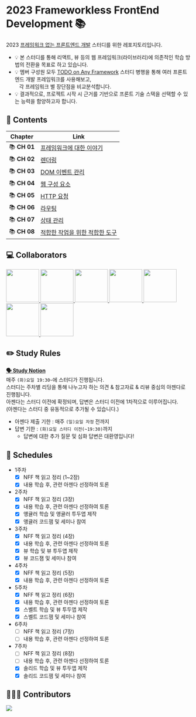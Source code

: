 # 2023 Frameworkless FrontEnd Development 📚
2023 [프레임워크 없는 프론트엔드 개발](http://www.yes24.com/Product/Goods/96639825) 스터디를 위한 레포지토리입니다.    
- 💡 본 스터디를 통해 리액트, 뷰 등의 웹 프레임워크(라이브러리)에 의존적인 학습 방법의 전환을 목표로 하고 있습니다.    
- 💡 멤버 구성원 모두 [TODO on Any Framework](https://github.com/gdsc-ssu/todo-on-any-front-framework/blob/main/README.md) 스터디 병행을 통해 여러 프론트엔드 개발 프레임워크를 사용해보고,    
  &nbsp;&nbsp; 각 프레임워크 별 장단점을 비교분석합니다.   
- 💡 결과적으로, 프로젝트 시작 시 근거를 기반으로 프론트 기술 스택을 선택할 수 있는 능력을 함양하고자 합니다.   

## 📝 Contents
|**Chapter**|**Link**|
|:---:|---|
|📚 **CH 01**|[프레임워크에 대한 이야기](https://github.com/gdsc-ssu/2023-FE-with-no-framework/tree/main/01.%20%ED%94%84%EB%A0%88%EC%9E%84%EC%9B%8C%ED%81%AC%EC%97%90%20%EB%8C%80%ED%95%9C%20%EC%9D%B4%EC%95%BC%EA%B8%B0)|
|📚 **CH 02**|[렌더링](https://github.com/gdsc-ssu/2023-FE-with-no-framework/tree/main/02.%20%EB%A0%8C%EB%8D%94%EB%A7%81)|
|📚 **CH 03**|[DOM 이벤트 관리](https://github.com/gdsc-ssu/2023-FE-with-no-framework/tree/main/03.%20DOM%20%EC%9D%B4%EB%B2%A4%ED%8A%B8%20%EA%B4%80%EB%A6%AC)|
|📚 **CH 04**|[웹 구성 요소](https://github.com/gdsc-ssu/2023-FE-with-no-framework/tree/main/04.%20%EC%9B%B9%20%EA%B5%AC%EC%84%B1%20%EC%9A%94%EC%86%8C)|
|📚 **CH 05**|[HTTP 요청](https://github.com/gdsc-ssu/2023-FE-with-no-framework/tree/main/05.%20HTTP%20%EC%9A%94%EC%B2%AD)|
|📚 **CH 06**|[라우팅](https://github.com/gdsc-ssu/2023-FE-with-no-framework/tree/main/06.%20%EB%9D%BC%EC%9A%B0%ED%8C%85)|
|📚 **CH 07**|[상태 관리](https://github.com/gdsc-ssu/2023-FE-with-no-framework/tree/main/07.%20%EC%83%81%ED%83%9C%20%EA%B4%80%EB%A6%AC)|
|📚 **CH 08**|[적합한 작업을 위한 적합한 도구](https://github.com/gdsc-ssu/2023-FE-with-no-framework/tree/main/08.%20%EC%A0%81%ED%95%A9%ED%95%9C%20%EC%9E%91%EC%97%85%EC%9D%84%20%EC%9C%84%ED%95%9C%20%EC%A0%81%ED%95%A9%ED%95%9C%20%EB%8F%84%EA%B5%AC)|

## 💻 Collaborators
<p>
<a href="https://github.com/aube-dev">
    <img src="https://github.com/aube-dev.png" width="90">
</a>
<a href="https://github.com/ballsona">
    <img src="https://github.com/ballsona.png" width="90">
</a>
<a href="https://github.com/seohyun319">
    <img src="https://github.com/seohyun319.png" width="90">
</a>
<a href="https://github.com/itjustbong">
    <img src="https://github.com/itjustbong.png" width="90">
</a>
<a href="https://github.com/yoo-jimin127">
    <img src="https://github.com/yoo-jimin127.png" width="90">
</a>
<a href="https://github.com/kanghyun98">
    <img src="https://github.com/kanghyun98.png" width="90">
</a>
<a href="https://github.com/hjch0211">
    <img src="https://github.com/hjch0211.png" width="90">
</a>
</p>

## ✏️ Study Rules
**[🗣️ Study Notion](https://www.notion.so/NFF-Reading-FF-ToDo-CodeJam-4af6d1d93d844eac92d52f38185fdf0f)**   
매주 `(화)요일 19:30~`에 스터디가 진행됩니다.    
스터디는 주차별 리딩을 통해 나누고자 하는 의견 & 참고자료 & 리뷰 중심의 아젠다로 진행됩니다.   
아젠다는 스터디 이전에 확정되며, 답변은 스터디 이전에 1차적으로 이루어집니다.   
(아젠다는 스터디 중 유동적으로 추가될 수 있습니다.)
- 아젠다 제출 기한 : 매주 `(일)요일 자정` 전까지
- 답변 기한 : `(화)요일 스터디 이전(~19:30)`까지
    - 답변에 대한 추가 질문 및 심화 답변은 대환영입니다!    

## 📆 Schedules
- 1주차
  - [x] NFF 책 읽고 정리 (1~2장)
  - [x] 내용 학습 후, 관련 아젠다 선정하여 토론
- 2주차
  - [x] NFF 책 읽고 정리 (3장)
  - [x] 내용 학습 후, 관련 아젠다 선정하여 토론
  - [x] 앵귤러 학습 및 앵귤러 투두앱 제작
  - [x] 앵귤러 코드잼 및 세미나 참여
- 3주차
  - [x] NFF 책 읽고 정리 (4장)
  - [x] 내용 학습 후, 관련 아젠다 선정하여 토론
  - [x] 뷰 학습 및 뷰 투두앱 제작
  - [x] 뷰 코드잼 및 세미나 참여
- 4주차
  - [x] NFF 책 읽고 정리 (5장)
  - [x] 내용 학습 후, 관련 아젠다 선정하여 토론
- 5주차
  - [x] NFF 책 읽고 정리 (6장)
  - [x] 내용 학습 후, 관련 아젠다 선정하여 토론
  - [x] 스벨트 학습 및 뷰 투두앱 제작
  - [x] 스벨트 코드잼 및 세미나 참여
- 6주차
  - [ ] NFF 책 읽고 정리 (7장)
  - [ ] 내용 학습 후, 관련 아젠다 선정하여 토론
- 7주차
  - [ ] NFF 책 읽고 정리 (8장)
  - [ ] 내용 학습 후, 관련 아젠다 선정하여 토론
  - [x] 솔리드 학습 및 뷰 투두앱 제작
  - [x] 솔리드 코드잼 및 세미나 참여

## 👩🏻‍💻 Contributors
<a href="https://github.com/gdsc-ssu/2023-FE-with-no-framework/graphs/contributors">
  <img src="https://contrib.rocks/image?repo=gdsc-ssu/2023-FE-with-no-framework" />
</a>
